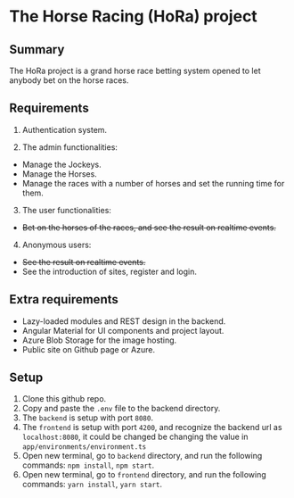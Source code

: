 # The Horse Racing (HoRa) project

## Summary

The HoRa project is a grand horse race betting system opened to let anybody bet on the horse races.

## Requirements

1. Authentication system.


2. The admin functionalities:
- Manage the Jockeys.
- Manage the Horses.
- Manage the races with a number of horses and set the running time for them.

3. The user functionalities:
- ~~Bet on the horses of the races, and see the result on realtime events.~~

4. Anonymous users:
- ~~See the result on realtime events.~~
- See the introduction of sites, register and login.

## Extra requirements
- Lazy-loaded modules and REST design in the backend.
- Angular Material for UI components and project layout.
- Azure Blob Storage for the image hosting.
- Public site on Github page or Azure.

## Setup

1. Clone this github repo.
2. Copy and paste the `.env` file to the backend directory.
3. The `backend` is setup with port `8080`.
4. The `frontend` is setup with port `4200`, and recognize the backend url as `localhost:8080`, it could be changed be changing the value in `app/environments/environment.ts`
5. Open new terminal, go to `backend` directory, and run the following commands: `npm install`, `npm start`.
6. Open new terminal, go to `frontend` directory, and run the following commands: `yarn install`, `yarn start`.